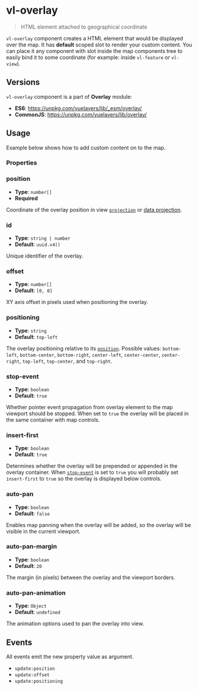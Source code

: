 # vl-overlay

> HTML element attached to geographical coordinate

`vl-overlay` component creates a HTML element that would be displayed over 
the map. It has **default** scoped slot to render your custom content. You can
place it any component with slot inside the map components tree to easily bind
it to some coordinate (for example: inside `vl-feature` or `vl-view`).

## Versions

`vl-overlay` component is a part of **Overlay** module:

- **ES6**: https://unpkg.com/vuelayers/lib/_esm/overlay/
- **CommonJS**: https://unpkg.com/vuelayers/lib/overlay/

## Usage

Example below shows how to add custom content on to the map.

<vuep template="#usage-example"></vuep>

<script v-pre type="text/x-template" id="usage-example">
<template>
  <vl-map :load-tiles-while-animating="true" :load-tiles-while-interacting="true" style="height: 400px">
    <vl-view :zoom.sync="zoom" :center.sync="center" :rotation.sync="rotation"></vl-view>

    <vl-layer-tile id="osm">
      <vl-source-osm></vl-source-osm>
    </vl-layer-tile>

    <vl-overlay id="overlay" :position="overlayCoordinate">
      <template slot-scope="scope">
        <div class="overlay-content">
          Hello world!<br>
          Position: {{ scope.position }}
        </div>
      </template>
    </vl-overlay>
  </vl-map>
</template>

<script>
  export default {
    data () {
      return { 
        zoom: 2,
        center: [0, 0],
        rotation: 0,
        overlayCoordinate: [30, 30],
      }
    },
  }
</script>
</script>

### Properties

### position

- **Type**: `number[]`
- **Required**

Coordinate of the overlay position in view [`projection`](view.md#projection) or 
[data projection](../quickstart.md#global-data-projection).

### id

- **Type**: `string | number`
- **Default**: `uuid.v4()` 

Unique identifier of the overlay.

### offset

- **Type**: `number[]`
- **Default**: `[0, 0]`

XY axis offset in pixels used when positioning the overlay.

### positioning

- **Type**: `string`
- **Default**: `top-left`

The overlay positioning relative to its [`position`](#position).  Possible values: `bottom-left`, 
`bottom-center`, `bottom-right`, `center-left`, `center-center`, `center-right`, `top-left`, `top-center`, 
and `top-right`.

### stop-event

- **Type**: `boolean`
- **Default**: `true`

Whether pointer event propagation from overlay element to the map viewport should be stopped. When set to `true`
the overlay will be placed in the same container with map controls.

### insert-first

- **Type**: `boolean`
- **Default**: `true`

Determines whether the overlay will be prepended or appended in the overlay container. 
When [`stop-event`](#stop-event) is set to `true` you will probably set `insert-first` to `true` 
so the overlay is displayed below controls.  

### auto-pan

- **Type**: `boolean`
- **Default**: `false`

Enables map panning when the overlay will be added, so the overlay will be visible in the current viewport.

### auto-pan-margin

- **Type**: `boolean`
- **Default**: `20`

The margin (in pixels) between the overlay and the viewport borders.

### auto-pan-animation

- **Type**: `Object`
- **Default**: `undefined` 

The animation options used to pan the overlay into view.

## Events

All events emit the new property value as argument.

- `update:position`
- `update:offset`
- `update:positioning`
